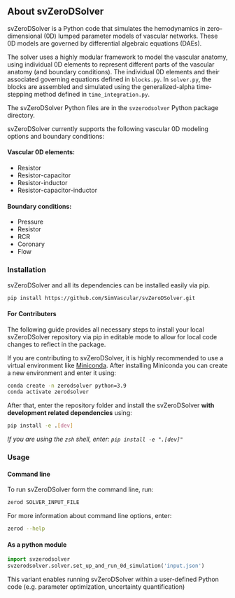 ## About svZeroDSolver

svZeroDSolver is a Python code that simulates the hemodynamics in zero-dimensional (0D) lumped parameter models of 
vascular networks. These 0D models are governed by differential algebraic equations (DAEs).

The solver uses a highly modular framework to model the vascular anatomy, using individual 0D elements to represent different parts of 
the vascular anatomy (and boundary conditions). The individual 0D elements and their associated governing equations defined in `blocks.py`. 
In `solver.py`, the blocks are assembled and simulated using the generalized-alpha time-stepping method defined in `time_integration.py`.

The svZeroDSolver Python files are in the `svzerodsolver` Python package directory. 

<!-- add link to the 0D solver and theory documentation on SimVascular website when it is available -->

svZeroDSolver currently supports the following vascular 0D modeling options and boundary conditions:

#### Vascular 0D elements:
- Resistor
- Resistor-capacitor
- Resistor-inductor
- Resistor-capacitor-inductor

#### Boundary conditions:
- Pressure
- Resistor
- RCR
- Coronary
- Flow

### Installation

svZeroDSolver and all its dependencies can be installed easily via pip.

~~~bash
pip install https://github.com/SimVascular/svZeroDSolver.git
~~~

#### For Contributers

The following guide provides all necessary steps to install your local
svZeroDSolver repository via pip in editable mode to allow for local code changes
to reflect in the package. 

If you are contributing to svZeroDSolver, it is highly recommended to use a virtual
environment like [Miniconda](https://docs.conda.io/en/latest/miniconda.html).
After installing Miniconda you can create a new environment and enter it using:

~~~bash
conda create -n zerodsolver python=3.9
conda activate zerodsolver
~~~

After that, enter the repository folder and install the svZeroDSolver
**with development related dependencies** using:

~~~bash
pip install -e .[dev]
~~~

*If you are using the `zsh` shell, enter: `pip install -e ".[dev]"`*

### Usage

#### Command line

To run svZeroDSolver form the command line, run:

~~~bash
zerod SOLVER_INPUT_FILE 
~~~

For more information about command line options, enter:

~~~bash
zerod --help
~~~

#### As a python module

~~~python
import svzerodsolver
svzerodsolver.solver.set_up_and_run_0d_simulation('input.json')
~~~

This variant enables running svZeroDSolver within a user-defined Python code
(e.g. parameter optimization, uncertainty quantification)



